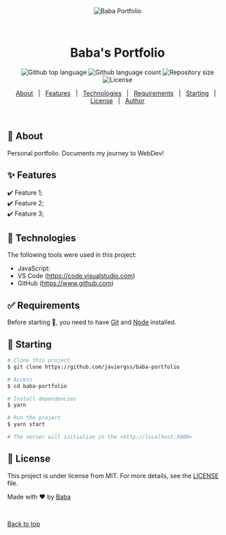 <div align="center" id="top"> 
  <img src="./.github/app.gif" alt="Baba Portfolio" />

  &#xa0;

  <!-- <a href="https://babaportfolio.netlify.app">Demo</a> -->
</div>

<h1 align="center">Baba's Portfolio</h1>

<p align="center">
  <img alt="Github top language" src="https://img.shields.io/github/languages/top/javiergss/baba-portfolio?color=56BEB8">

  <img alt="Github language count" src="https://img.shields.io/github/languages/count/javiergss/baba-portfolio?color=56BEB8">

  <img alt="Repository size" src="https://img.shields.io/github/repo-size/javiergss/baba-portfolio?color=56BEB8">

  <img alt="License" src="https://img.shields.io/github/license/javiergss/baba-portfolio?color=56BEB8">

  <!-- <img alt="Github issues" src="https://img.shields.io/github/issues/javiergss/baba-portfolio?color=56BEB8" /> -->

  <!-- <img alt="Github forks" src="https://img.shields.io/github/forks/javiergss/baba-portfolio?color=56BEB8" /> -->

  <!-- <img alt="Github stars" src="https://img.shields.io/github/stars/javiergss/baba-portfolio?color=56BEB8" /> -->
</p>

<!-- Status -->

<!-- <h4 align="center"> 
	🚧  Baba Portfolio 🚀 Under construction...  🚧
</h4> 

<hr> -->

<p align="center">
  <a href="#dart-about">About</a> &#xa0; | &#xa0; 
  <a href="#sparkles-features">Features</a> &#xa0; | &#xa0;
  <a href="#rocket-technologies">Technologies</a> &#xa0; | &#xa0;
  <a href="#white_check_mark-requirements">Requirements</a> &#xa0; | &#xa0;
  <a href="#checkered_flag-starting">Starting</a> &#xa0; | &#xa0;
  <a href="#memo-license">License</a> &#xa0; | &#xa0;
  <a href="https://github.com/javiergss" target="_blank">Author</a>
</p>

<br>

## :dart: About ##

Personal portfolio. Documents my journey to WebDev!

## :sparkles: Features ##

:heavy_check_mark: Feature 1;\
:heavy_check_mark: Feature 2;\
:heavy_check_mark: Feature 3;

## :rocket: Technologies ##

The following tools were used in this project:

- JavaScript: 
- VS Code (https://code.visualstudio.com)
- GitHub (https://www.github.com)

## :white_check_mark: Requirements ##

Before starting :checkered_flag:, you need to have [Git](https://git-scm.com) and [Node](https://nodejs.org/en/) installed.

## :checkered_flag: Starting ##

```bash
# Clone this project
$ git clone https://github.com/javiergss/baba-portfolio

# Access
$ cd baba-portfolio

# Install dependencies
$ yarn

# Run the project
$ yarn start

# The server will initialize in the <http://localhost:3000>
```

## :memo: License ##

This project is under license from MIT. For more details, see the [LICENSE](LICENSE.md) file.


Made with :heart: by <a href="https://github.com/javiergss" target="_blank">Baba</a>

&#xa0;

<a href="#top">Back to top</a>
